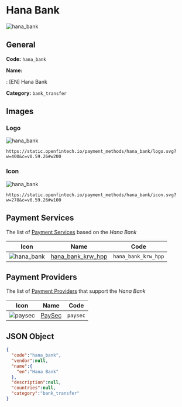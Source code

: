 
# Hana Bank 
![hana_bank](https://static.openfintech.io/payment_methods/hana_bank/logo.svg?w=400&c=v0.59.26#w200)  

## General 
**Code:** `hana_bank` 
 
**Name:** 
 
:	[EN] Hana Bank 
 
**Category:** `bank_transfer` 
 

## Images 

### Logo 
![hana_bank](https://static.openfintech.io/payment_methods/hana_bank/logo.svg?w=400&c=v0.59.26#w200)  

```
https://static.openfintech.io/payment_methods/hana_bank/logo.svg?w=400&c=v0.59.26#w200
```  

### Icon 
![hana_bank](https://static.openfintech.io/payment_methods/hana_bank/icon.svg?w=278&c=v0.59.26#w100)  

```
https://static.openfintech.io/payment_methods/hana_bank/icon.svg?w=278&c=v0.59.26#w100
```  

## Payment Services 
 
The list of [Payment Services](/payment-services/) based on the _Hana Bank_ 

|Icon|Name|Code| 
|:---:|:---:|:---:| 
|![hana_bank](https://static.openfintech.io/payment_methods/hana_bank/icon.svg?w=278&c=v0.59.26#w100) |[hana_bank_krw_hpp](/payment-services/hana_bank_krw_hpp/)|`hana_bank_krw_hpp`| 
 

## Payment Providers 
 
The list of [Payment Providers](/payment-providers/) that support the _Hana Bank_ 

|Icon|Name|Code| 
|:---:|:---:|:---:| 
|![paysec](https://static.openfintech.io/payment_providers/paysec/icon.svg?w=278&c=v0.59.26#w100) |[PaySec](/payment-providers/paysec/)|`paysec`| 
 

## JSON Object 

```json
{
  "code":"hana_bank",
  "vendor":null,
  "name":{
    "en":"Hana Bank"
  },
  "description":null,
  "countries":null,
  "category":"bank_transfer"
}
```  

